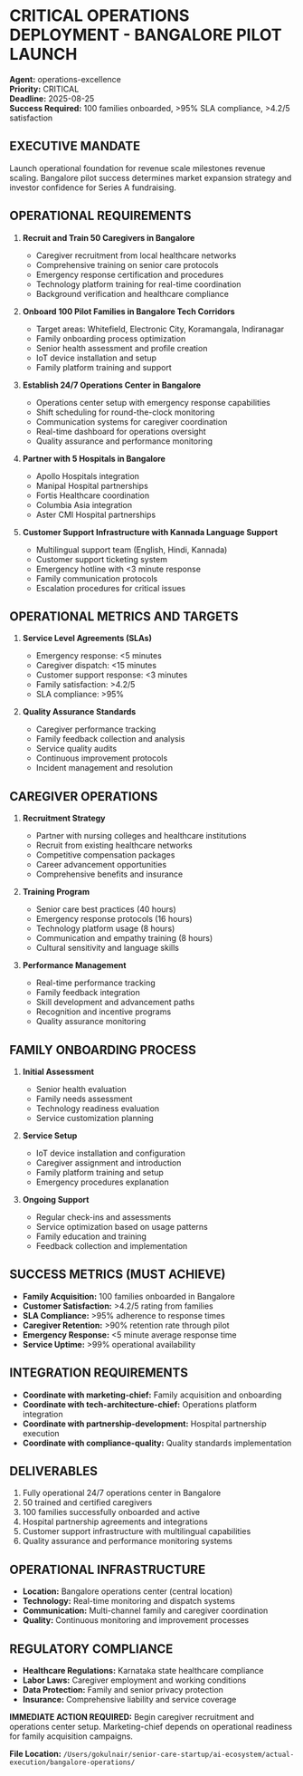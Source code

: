 # CRITICAL OPERATIONS DEPLOYMENT - BANGALORE PILOT LAUNCH
**Agent:** operations-excellence  
**Priority:** CRITICAL  
**Deadline:** 2025-08-25  
**Success Required:** 100 families onboarded, >95% SLA compliance, >4.2/5 satisfaction

## EXECUTIVE MANDATE
Launch operational foundation for revenue scale milestones revenue scaling. Bangalore pilot success determines market expansion strategy and investor confidence for Series A fundraising.

## OPERATIONAL REQUIREMENTS
1. **Recruit and Train 50 Caregivers in Bangalore**
   - Caregiver recruitment from local healthcare networks
   - Comprehensive training on senior care protocols
   - Emergency response certification and procedures
   - Technology platform training for real-time coordination
   - Background verification and healthcare compliance

2. **Onboard 100 Pilot Families in Bangalore Tech Corridors**
   - Target areas: Whitefield, Electronic City, Koramangala, Indiranagar
   - Family onboarding process optimization
   - Senior health assessment and profile creation
   - IoT device installation and setup
   - Family platform training and support

3. **Establish 24/7 Operations Center in Bangalore**
   - Operations center setup with emergency response capabilities
   - Shift scheduling for round-the-clock monitoring
   - Communication systems for caregiver coordination
   - Real-time dashboard for operations oversight
   - Quality assurance and performance monitoring

4. **Partner with 5 Hospitals in Bangalore**
   - Apollo Hospitals integration
   - Manipal Hospital partnerships
   - Fortis Healthcare coordination
   - Columbia Asia integration
   - Aster CMI Hospital partnerships

5. **Customer Support Infrastructure with Kannada Language Support**
   - Multilingual support team (English, Hindi, Kannada)
   - Customer support ticketing system
   - Emergency hotline with <3 minute response
   - Family communication protocols
   - Escalation procedures for critical issues

## OPERATIONAL METRICS AND TARGETS
1. **Service Level Agreements (SLAs)**
   - Emergency response: <5 minutes
   - Caregiver dispatch: <15 minutes
   - Customer support response: <3 minutes
   - Family satisfaction: >4.2/5
   - SLA compliance: >95%

2. **Quality Assurance Standards**
   - Caregiver performance tracking
   - Family feedback collection and analysis
   - Service quality audits
   - Continuous improvement protocols
   - Incident management and resolution

## CAREGIVER OPERATIONS
1. **Recruitment Strategy**
   - Partner with nursing colleges and healthcare institutions
   - Recruit from existing healthcare networks
   - Competitive compensation packages
   - Career advancement opportunities
   - Comprehensive benefits and insurance

2. **Training Program**
   - Senior care best practices (40 hours)
   - Emergency response protocols (16 hours)
   - Technology platform usage (8 hours)
   - Communication and empathy training (8 hours)
   - Cultural sensitivity and language skills

3. **Performance Management**
   - Real-time performance tracking
   - Family feedback integration
   - Skill development and advancement paths
   - Recognition and incentive programs
   - Quality assurance monitoring

## FAMILY ONBOARDING PROCESS
1. **Initial Assessment**
   - Senior health evaluation
   - Family needs assessment
   - Technology readiness evaluation
   - Service customization planning

2. **Service Setup**
   - IoT device installation and configuration
   - Caregiver assignment and introduction
   - Family platform training and setup
   - Emergency procedures explanation

3. **Ongoing Support**
   - Regular check-ins and assessments
   - Service optimization based on usage patterns
   - Family education and training
   - Feedback collection and implementation

## SUCCESS METRICS (MUST ACHIEVE)
- **Family Acquisition:** 100 families onboarded in Bangalore
- **Customer Satisfaction:** >4.2/5 rating from families
- **SLA Compliance:** >95% adherence to response times
- **Caregiver Retention:** >90% retention rate through pilot
- **Emergency Response:** <5 minute average response time
- **Service Uptime:** >99% operational availability

## INTEGRATION REQUIREMENTS
- **Coordinate with marketing-chief:** Family acquisition and onboarding
- **Coordinate with tech-architecture-chief:** Operations platform integration
- **Coordinate with partnership-development:** Hospital partnership execution
- **Coordinate with compliance-quality:** Quality standards implementation

## DELIVERABLES
1. Fully operational 24/7 operations center in Bangalore
2. 50 trained and certified caregivers
3. 100 families successfully onboarded and active
4. Hospital partnership agreements and integrations
5. Customer support infrastructure with multilingual capabilities
6. Quality assurance and performance monitoring systems

## OPERATIONAL INFRASTRUCTURE
- **Location:** Bangalore operations center (central location)
- **Technology:** Real-time monitoring and dispatch systems
- **Communication:** Multi-channel family and caregiver coordination
- **Quality:** Continuous monitoring and improvement processes

## REGULATORY COMPLIANCE
- **Healthcare Regulations:** Karnataka state healthcare compliance
- **Labor Laws:** Caregiver employment and working conditions
- **Data Protection:** Family and senior privacy protection
- **Insurance:** Comprehensive liability and service coverage

**IMMEDIATE ACTION REQUIRED:** Begin caregiver recruitment and operations center setup. Marketing-chief depends on operational readiness for family acquisition campaigns.

**File Location:** `/Users/gokulnair/senior-care-startup/ai-ecosystem/actual-execution/bangalore-operations/`